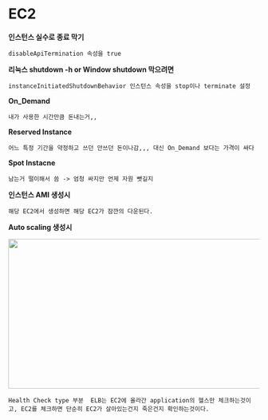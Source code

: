 # EC2

**인스턴스 실수로 종료 막기** 

```
disableApiTermination 속성을 true
```


**리눅스 shutdown -h or Window shutdown 막으려면** 

```
instanceInitiatedShutdownBehavior 인스턴스 속성을 stop이나 terminate 설정
```

**On_Demand** 

```
내가 사용한 시간만큼 돈내는거,,
```

**Reserved Instance** 

```
어느 특정 기간을 약정하고 쓰던 안쓰던 돈이나감,,, 대신 On_Demand 보다는 가격이 싸다
```

**Spot Instacne** 

```
남는거 떨이해서 씀 -> 엄청 싸지만 언제 자원 뺏길지 
```

**인스턴스 AMI 생성시**

```
해당 EC2에서 생성하면 해당 EC2가 잠깐의 다운된다.
```
**Auto scaling 생성시**

<div>
	<img width="800px" height="300px" src="https://user-images.githubusercontent.com/38831314/81523360-90a83700-9388-11ea-846a-17e59a629a8d.PNG">
</div>

```
Health Check type 부분  ELB는 EC2에 올라간 application의 헬스만 체크하는것이고, EC2를 체크하면 단순히 EC2가 살아있는건지 죽은건지 확인하는것이다.
```
